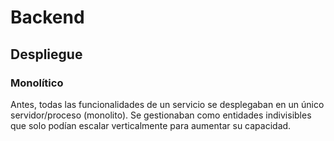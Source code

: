 # Backend

## Despliegue

### Monolítico

Antes, todas las funcionalidades de un servicio se desplegaban en un único servidor/proceso (monolito). Se gestionaban como entidades indivisibles que solo podían escalar verticalmente para aumentar su capacidad. 

<object type="image/svg+xml" data="./files/img/monolith.excalidraw.svg" width="100%"></object>